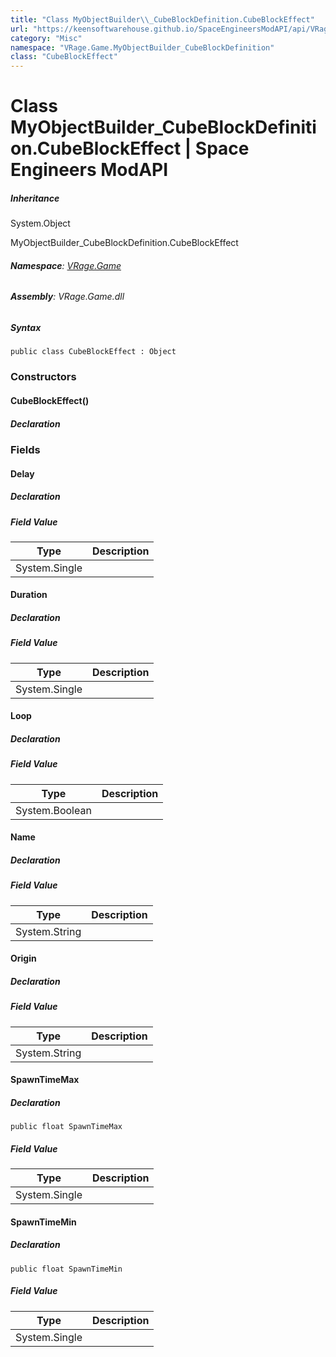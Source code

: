 ```yaml
---
title: "Class MyObjectBuilder\\_CubeBlockDefinition.CubeBlockEffect"
url: "https://keensoftwarehouse.github.io/SpaceEngineersModAPI/api/VRage.Game.MyObjectBuilder_CubeBlockDefinition.CubeBlockEffect.html"
category: "Misc"
namespace: "VRage.Game.MyObjectBuilder_CubeBlockDefinition"
class: "CubeBlockEffect"
---
```


# Class MyObjectBuilder\_CubeBlockDefinition.CubeBlockEffect | Space Engineers ModAPI

##### Inheritance

System.Object

MyObjectBuilder\_CubeBlockDefinition.CubeBlockEffect

###### **Namespace**: [VRage.Game](https://keensoftwarehouse.github.io/SpaceEngineersModAPI/api/VRage.Game.html)

###### **Assembly**: VRage.Game.dll

##### Syntax

```
public class CubeBlockEffect : Object
```

### Constructors

#### CubeBlockEffect()

##### Declaration

### Fields

#### Delay

##### Declaration

##### Field Value

| Type | Description |
| --- | --- |
| System.Single |     |

#### Duration

##### Declaration

##### Field Value

| Type | Description |
| --- | --- |
| System.Single |     |

#### Loop

##### Declaration

##### Field Value

| Type | Description |
| --- | --- |
| System.Boolean |     |

#### Name

##### Declaration

##### Field Value

| Type | Description |
| --- | --- |
| System.String |     |

#### Origin

##### Declaration

##### Field Value

| Type | Description |
| --- | --- |
| System.String |     |

#### SpawnTimeMax

##### Declaration

```
public float SpawnTimeMax
```

##### Field Value

| Type | Description |
| --- | --- |
| System.Single |     |

#### SpawnTimeMin

##### Declaration

```
public float SpawnTimeMin
```

##### Field Value

| Type | Description |
| --- | --- |
| System.Single |     |